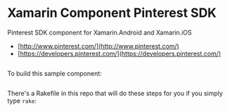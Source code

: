 # Xamarin Component Pinterest SDK

Pinterest SDK component for Xamarin.Android and Xamarin.iOS


*	[http://www.pinterest.com/](http://www.pinterest.com/)		
*	[https://developers.pinterest.com/](https://developers.pinterest.com/)



```shell
```


To build this sample component:

```shell
```

There's a Rakefile in this repo that will do these steps for you if you
simply type `rake`:

```shell
```
